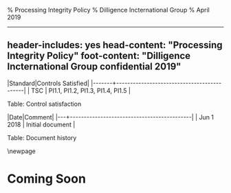 % Processing Integrity Policy
% Dilligence Incternational Group
% April 2019

---
header-includes: yes
head-content: "Processing Integrity Policy"
foot-content: "Dilligence Incternational Group confidential 2019"
---

|Standard|Controls Satisfied|
|-------+--------------------------------------------|
| TSC | PI1.1, PI1.2, PI1.3, PI1.4, PI1.5 |

Table: Control satisfaction


|Date|Comment|
|---+--------------------------------------------|
| Jun 1 2018 | Initial document |

Table: Document history


\newpage


# Coming Soon

